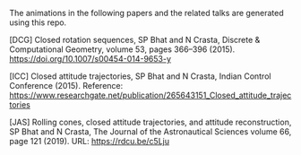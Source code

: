 The animations in the following papers and the related talks are generated using this repo.

[DCG] Closed rotation sequences, SP Bhat and N Crasta, Discrete & Computational Geometry, volume 53, pages 366–396 (2015). https://doi.org/10.1007/s00454-014-9653-y

[ICC] Closed attitude trajectories, SP Bhat and N Crasta, Indian Control Conference (2015). Reference:  https://www.researchgate.net/publication/265643151_Closed_attitude_trajectories

[JAS] Rolling cones, closed attitude trajectories, and attitude reconstruction, SP Bhat and N Crasta, The Journal of the Astronautical Sciences volume 66, page 121 (2019). URL: https://rdcu.be/c5Lju
